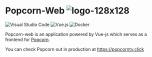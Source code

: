 # Popcorn-Web ![logo-128x128](https://github.com/SubCoder1/Popcorn/assets/40127554/f2c453a0-1096-45f2-99ac-532a183aca9c)
![Visual Studio Code](https://img.shields.io/badge/Visual%20Studio%20Code-0078d7.svg?style=for-the-badge&logo=visual-studio-code&logoColor=white)
![Vue.js](https://img.shields.io/badge/vuejs-%2335495e.svg?style=for-the-badge&logo=vuedotjs&logoColor=%234FC08D)
![Docker](https://img.shields.io/badge/docker-%230db7ed.svg?style=for-the-badge&logo=docker&logoColor=white)

Popcorn-web is an application powered by Vue-js which serves as a frontend for [Popcorn](https://github.com/SubCoder1/Popcorn).

You can check Popcorn out in production at https://popcorntv.click

